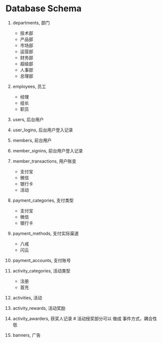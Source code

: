 # Database Schema
1.  departments, 部门
    - 技术部
    - 产品部
    - 市场部
    - 运营部
    - 财务部
    - 超级部
    - 人事部
    - 总理部
2.  employees, 员工
    - 经理
    - 组长
    - 职员
    
3.  users, 后台用户
4.  user_logins, 后台用户登入记录

4.  members, 前台用户
4.  member_signins, 前台用户登入记录
5.  member_transactions, 用户账变
    - 支付宝
    - 微信
    - 银行卡
    - 活动

5.  payment_categories, 支付类型
    - 支付宝
    - 微信
    - 银行卡
    
6.  payment_methods, 支付实际渠道
    - 八戒
    - 闪云
    
7.  payment_accounts, 支付账号

8.  activity_categories, 活动类型
    - 注册
    - 首充
9.  activities, 活动
10. activity_rewards, 活动奖励
11. activity_awarders, 获奖人记录 # 活动授奖部分可以 做成 事件方式，耦合性低

12. banners, 广告
